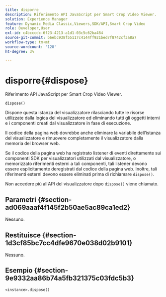 ```yaml
---
title: disporre
description: Riferimento API JavaScript per Smart Crop Video Viewer.
solution: Experience Manager
feature: Dynamic Media Classic,Viewers,SDK/API,Smart Crop Video
role: Developer,User
exl-id: c4bcccdc-6f23-4213-a1d1-03c5c62ba484
source-git-commit: b6ebc938f55117c4144ff921bed7f8742cf3a8a7
workflow-type: tm+mt
source-wordcount: '128'
ht-degree: 3%

---
```


# disporre{#dispose}

Riferimento API JavaScript per Smart Crop Video Viewer.

`dispose()`

Dispone questa istanza del visualizzatore rilasciando tutte le risorse utilizzate dalla logica del visualizzatore ed eliminando tutti gli oggetti interni e i componenti creati dal visualizzatore in fase di esecuzione.

Il codice della pagina web dovrebbe anche eliminare la variabile dell’istanza del visualizzatore e rimuovere completamente il visualizzatore dalla memoria del browser web.

Se il codice della pagina web ha registrato listener di eventi direttamente sui componenti SDK per visualizzatori utilizzati dal visualizzatore, o memorizzato riferimenti esterni a tali componenti, tali listener devono essere esplicitamente deregistrati dal codice della pagina web. Inoltre, tali riferimenti esterni devono essere eliminati prima di richiamare `dispose()`.

Non accedere più all’API del visualizzatore dopo `dispose()` viene chiamato.

## Parametri {#section-ad069aaaf4f145f2b50ae5ac89ca1ed2}

Nessuno.

## Restituisce {#section-1d3cf85bc7cc4dfe9670e038d02b9101}

Nessuno.

## Esempio {#section-9e9332aa86b74a5fb321375c03fdc5b3}

```
<instance>.dispose()
```
